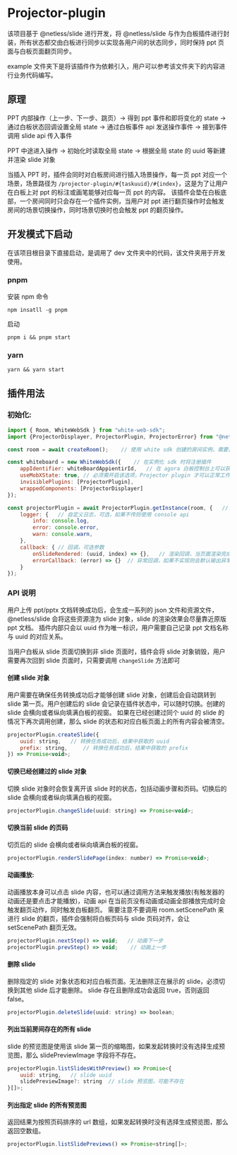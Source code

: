 # Projector-plugin

该项目基于 @netless/slide 进行开发，将 @netless/slide 与作为白板插件进行封装，所有状态都交由白板进行同步以实现各用户间的状态同步，同时保持 ppt 页面与白板页面翻页同步。

example 文件夹下是将该插件作为依赖引入，用户可以参考该文件夹下的内容进行业务代码编写。

## 原理
PPT 内部操作（上一步、下一步、跳页）-> 得到 ppt 事件和即将变化的 state -> 通过白板状态回调设置全局 state -> 通过白板事件 api 发送操作事件 -> 接到事件调用 slide api 传入事件

PPT 中途进入操作 -> 初始化时读取全局 state -> 根据全局 state 的 uuid 等新建并渲染 slide 对象

当插入 PPT 时，插件会同时对白板房间进行插入场景操作，每一页 ppt 对应一个场景，场景路径为 `/projector-plugin/#{taskuuid}/#{index}`，这是为了让用户在白板上对 ppt 的标注或画笔能够对应每一页 ppt 的内容。
该插件会垫在白板底部，一个房间同时只会存在一个插件实例，当用户对 ppt 进行翻页操作时会触发房间的场景切换操作，同时场景切换时也会触发 ppt 的翻页操作。

## 开发模式下启动
在该项目根目录下直接启动，是调用了 dev 文件夹中的代码，该文件夹用于开发使用。
### pnpm
安装 npm 命令
```
npm insatll -g pnpm
```
启动
```
pnpm i && pnpm start
```

### yarn
```
yarn && yarn start
```

## 插件用法
### 初始化:

```js
import { Room, WhiteWebSdk } from "white-web-sdk";
import {ProjectorDisplayer, ProjectorPlugin, ProjectorError} from "@netless/projector-plugin";

const room = await createRoom();    // 使用 white sdk 创建的房间实例，需要自己实现

const whiteboard = new WhiteWebSdk({    // 在实例化 sdk 时将注册插件
    appIdentifier: whiteBoardAppientirId,   // 在 agora 白板控制台上可以获取到 appIdentifier
    useMobXState: true, // 必须需开启该选项，Projector plugin 才可以正常工作
    invisiblePlugins: [ProjectorPlugin],
    wrappedComponents: [ProjectorDisplayer]
});

const projectorPlugin = await ProjectorPlugin.getInstance(room, {   // 获取插件实例，全局应该只有一个插件实例
    logger: {   // 自定义日志，可选，如果不传则使用 console api
        info: console.log,
        error: console.error,
        warn: console.warn,
    },
    callback: { // 回调，可选参数
        onSlideRendered: (uuid, index) => {},   // 渲染回调，当页面渲染完成会触发，返回当前页的任务 uuid 和页面 index，可以在该回调中实现页码变化功能, index 为 number 类型
        errorCallback: (error) => {}  // 异常回调，如果不实现则会默认输出异常信息到控制台，error 参数为 ProjectorError 类型
    }
});

```
### API 说明
用户上传 ppt/pptx 文档转换成功后，会生成一系列的 json 文件和资源文件，@netless/slide 会将这些资源渲为 slide 对象，slide 的渲染效果会尽量靠近原版 ppt 文档。
插件内部只会以 uuid 作为唯一标识，用户需要自己记录 ppt 文档名称与 uuid 的对应关系。

当用户白板从 slide 页面切换到非 slide 页面时，插件会将 slide 对象销毁，用户需要再次回到 slide 页面时，只需要调用 `changeSlide` 方法即可
#### 创建 slide 对象
用户需要在确保任务转换成功后才能够创建 slide 对象，创建后会自动跳转到 slide 第一页。用户创建后的 slide 会记录在插件状态中，可以随时切换。创建的 slide 会横向或者纵向填满白板的视窗。
如果在已经创建过同个 uuid 的 slide 的情况下再次调用创建，那么 slide 的状态和对应白板页面上的所有内容会被清空。
```js
projectorPlugin.createSlide({
    uuid: string,   // 转换任务成功后，结果中获取的 uuid
    prefix: string,     // 转换任务成功后，结果中获取的 prefix
}) => Promise<void>;
```

#### 切换已经创建过的 slide 对象
切换 slide 对象时会恢复离开该 slide 时的状态，包括动画步骤和页码。切换后的 slide 会横向或者纵向填满白板的视窗。
```js
projectorPlugin.changeSlide(uuid: string) => Promise<void>;
```

#### 切换当前 slide 的页码
切页后的 slide 会横向或者纵向填满白板的视窗。
```js
projectorPlugin.renderSlidePage(index: number) => Promise<void>;
```

#### 动画播放:
动画播放本身可以点击 slide 内容，也可以通过调用方法来触发播放(有触发器的动画还是要点击才能播放)，动画 api 在当前页没有动画或动画全部播放完成时会触发翻页动作，同时触发白板翻页。
需要注意不要调用 room.setScenePath 来进行 slide 的翻页，插件会强制将白板页码与 slide 页码对齐，会让 setScenePath 翻页无效。

```js
projectorPlugin.nextStep() => void;   // 动画下一步
projectorPlugin.prevStep() => void;    // 动画上一步
```

#### 删除 slide
删除指定的 slide 对象状态和对应白板页面。无法删除正在展示的 slide，必须切换到其他 slide 后才能删除。
slide 存在且删除成功会返回 true，否则返回 false。
```js
projectorPlugin.deleteSlide(uuid: string) => boolean;
```

#### 列出当前房间存在的所有 slide
slide 的预览图是使用该 slide 第一页的缩略图，如果发起转换时没有选择生成预览图，那么 slidePreviewImage 字段将不存在。
```js
projectorPlugin.listSlidesWithPreview() => Promise<{
    uuid: string,   // slide uuid
    slidePreviewImage?: string  // slide 预览图，可能不存在
}[]>;
```

#### 列出指定 slide 的所有预览图
返回结果为按照页码排序的 url 数组，如果发起转换时没有选择生成预览图，那么返回空数组。
```js
projectorPlugin.listSlidePreviews() => Promise<string[]>;
```
